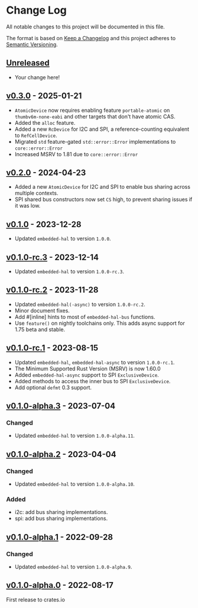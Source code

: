 # Change Log

All notable changes to this project will be documented in this file.

The format is based on [Keep a Changelog](http://keepachangelog.com/)
and this project adheres to [Semantic Versioning](http://semver.org/).

## [Unreleased]

- Your change here!

## [v0.3.0] - 2025-01-21

- `AtomicDevice` now requires enabling feature `portable-atomic` on `thumbv6m-none-eabi` and other targets that don't have atomic CAS.
- Added the `alloc` feature.
- Added a new `RcDevice` for I2C and SPI, a reference-counting equivalent to `RefCellDevice`.
- Migrated `std` feature-gated `std::error::Error` implementations to `core::error::Error`
- Increased MSRV to 1.81 due to `core::error::Error`

## [v0.2.0] - 2024-04-23

- Added a new `AtomicDevice` for I2C and SPI to enable bus sharing across multiple contexts.
- SPI shared bus constructors now set `CS` high, to prevent sharing issues if it was low.

## [v0.1.0] - 2023-12-28

- Updated `embedded-hal` to version `1.0.0`.

## [v0.1.0-rc.3] - 2023-12-14

- Updated `embedded-hal` to version `1.0.0-rc.3`.

## [v0.1.0-rc.2] - 2023-11-28

- Updated `embedded-hal(-async)` to version `1.0.0-rc.2`.
- Minor document fixes.
- Add #[inline] hints to most of `embedded-hal-bus` functions.
- Use `feature()` on nightly toolchains only. This adds async support for 1.75 beta and stable.

## [v0.1.0-rc.1] - 2023-08-15

- Updated `embedded-hal`, `embedded-hal-async` to version `1.0.0-rc.1`.
- The Minimum Supported Rust Version (MSRV) is now 1.60.0
- Added `embedded-hal-async` support to SPI `ExclusiveDevice`.
- Added methods to access the inner bus to SPI `ExclusiveDevice`.
- Add optional `defmt` 0.3 support.

## [v0.1.0-alpha.3] - 2023-07-04

### Changed
- Updated `embedded-hal` to version `1.0.0-alpha.11`.


## [v0.1.0-alpha.2] - 2023-04-04

### Changed
- Updated `embedded-hal` to version `1.0.0-alpha.10`.

### Added
- i2c: add bus sharing implementations.
- spi: add bus sharing implementations.

## [v0.1.0-alpha.1] - 2022-09-28

### Changed
- Updated `embedded-hal` to version `1.0.0-alpha.9`.

## [v0.1.0-alpha.0] - 2022-08-17

First release to crates.io

[Unreleased]: https://github.com/rust-embedded/embedded-hal/compare/embedded-hal-bus-v0.3.0...HEAD
[v0.3.0]: https://github.com/rust-embedded/embedded-hal/compare/embedded-hal-bus-v0.2.0...embedded-hal-bus-v0.3.0
[v0.2.0]: https://github.com/rust-embedded/embedded-hal/compare/embedded-hal-bus-v0.1.0...embedded-hal-bus-v0.2.0
[v0.1.0]: https://github.com/rust-embedded/embedded-hal/compare/embedded-hal-bus-v0.1.0-rc.3...embedded-hal-bus-v0.1.0
[v0.1.0-rc.3]: https://github.com/rust-embedded/embedded-hal/compare/embedded-hal-bus-v0.1.0-rc.2...embedded-hal-bus-v0.1.0-rc.3
[v0.1.0-rc.2]: https://github.com/rust-embedded/embedded-hal/compare/embedded-hal-bus-v0.1.0-rc.1...embedded-hal-bus-v0.1.0-rc.2
[v0.1.0-rc.1]: https://github.com/rust-embedded/embedded-hal/compare/embedded-hal-bus-v0.1.0-alpha.3...embedded-hal-bus-v0.1.0-rc.1
[v0.1.0-alpha.3]: https://github.com/rust-embedded/embedded-hal/compare/embedded-hal-bus-v0.1.0-alpha.2...embedded-hal-bus-v0.1.0-alpha.3
[v0.1.0-alpha.2]: https://github.com/rust-embedded/embedded-hal/compare/embedded-hal-bus-v0.1.0-alpha.1...embedded-hal-bus-v0.1.0-alpha.2
[v0.1.0-alpha.1]: https://github.com/rust-embedded/embedded-hal/compare/embedded-hal-bus-v0.1.0-alpha.0...embedded-hal-bus-v0.1.0-alpha.1
[v0.1.0-alpha.0]: https://github.com/rust-embedded/embedded-hal/tree/embedded-hal-bus-v0.1.0-alpha.0
